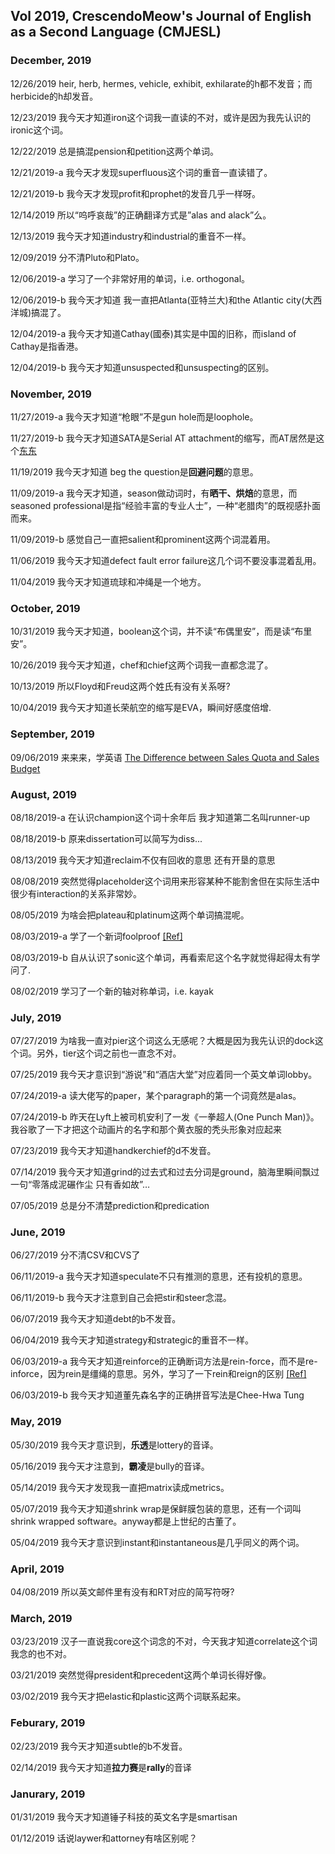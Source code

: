 ## Vol 2019, CrescendoMeow's Journal of English as a Second Language (CMJESL)

### December, 2019

12/26/2019 heir, herb, hermes, vehicle, exhibit, exhilarate的h都不发音；而herbicide的h却发音。

12/23/2019 我今天才知道iron这个词我一直读的不对，或许是因为我先认识的ironic这个词。

12/22/2019 总是搞混pension和petition这两个单词。

12/21/2019-a 我今天才发现superfluous这个词的重音一直读错了。

12/21/2019-b 我今天才发现profit和prophet的发音几乎一样呀。

12/14/2019 所以“呜呼哀哉”的正确翻译方式是”alas and alack”么。

12/13/2019 我今天才知道industry和industrial的重音不一样。

12/09/2019 分不清Pluto和Plato。

12/06/2019-a 学习了一个非常好用的单词，i.e. orthogonal。

12/06/2019-b 我今天才知道 我一直把Atlanta(亚特兰大)和the Atlantic city(大西洋城)搞混了。

12/04/2019-a 我今天才知道Cathay(國泰)其实是中国的旧称，而island of Cathay是指香港。

12/04/2019-b 我今天才知道unsuspected和unsuspecting的区别。

### November, 2019

11/27/2019-a 我今天才知道“枪眼”不是gun hole而是loophole。

11/27/2019-b 我今天才知道SATA是Serial AT attachment的缩写，而AT居然是这个[东东](https://en.wikipedia.org/wiki/IBM_Personal_Computer/AT)

11/19/2019 我今天才知道 beg the question是**回避问题**的意思。

11/09/2019-a 我今天才知道，season做动词时，有**晒干、烘焙**的意思，而seasoned professional是指“经验丰富的专业人士”，一种“老腊肉”的既视感扑面而来。

11/09/2019-b 感觉自己一直把salient和prominent这两个词混着用。

11/06/2019 我今天才知道defect fault error failure这几个词不要没事混着乱用。

11/04/2019 我今天才知道琉球和冲绳是一个地方。

### October, 2019

10/31/2019 我今天才知道，boolean这个词，并不读“布偶里安”，而是读“布里安”。

10/26/2019 我今天才知道，chef和chief这两个词我一直都念混了。

10/13/2019 所以Floyd和Freud这两个姓氏有没有关系呀?

10/04/2019 我今天才知道长荣航空的缩写是EVA，瞬间好感度倍增.

### September, 2019

09/06/2019 来来来，学英语 [The Difference between Sales Quota and Sales Budget](https://www.quora.com/What-is-the-difference-between-sales-quota-and-sales-budget)

### August, 2019

08/18/2019-a 在认识champion这个词十余年后 我才知道第二名叫runner-up

08/18/2019-b 原来dissertation可以简写为diss...

08/13/2019 我今天才知道reclaim不仅有回收的意思 还有开垦的意思

08/08/2019 突然觉得placeholder这个词用来形容某种不能割舍但在实际生活中很少有interaction的关系非常妙。

08/05/2019 为啥会把plateau和platinum这两个单词搞混呢。

08/03/2019-a 学了一个新词foolproof [[Ref]](https://en.m.wiktionary.org/wiki/-proof#English)

08/03/2019-b 自从认识了sonic这个单词，再看索尼这个名字就觉得起得太有学问了.

08/02/2019 学习了一个新的轴对称单词，i.e. kayak

### July, 2019

07/27/2019 为啥我一直对pier这个词这么无感呢？大概是因为我先认识的dock这个词。另外，tier这个词之前也一直念不对。

07/25/2019 我今天才意识到“游说”和“酒店大堂”对应着同一个英文单词lobby。

07/24/2019-a 读大佬写的paper，某个paragraph的第一个词竟然是alas。

07/24/2019-b 昨天在Lyft上被司机安利了一发《一拳超人(One Punch Man)》。我谷歌了一下才把这个动画片的名字和那个黄衣服的秃头形象对应起来

07/23/2019 我今天才知道handkerchief的d不发音。

07/14/2019 我今天才知道grind的过去式和过去分词是ground，脑海里瞬间飘过一句“零落成泥碾作尘 只有香如故”…

07/05/2019 总是分不清楚prediction和predication

### June, 2019

06/27/2019 分不清CSV和CVS了

06/11/2019-a 我今天才知道speculate不只有推测的意思，还有投机的意思。

06/11/2019-b 我今天才注意到自己会把stir和steer念混。

06/07/2019 我今天才知道debt的b不发音。

06/04/2019 我今天才知道strategy和strategic的重音不一样。

06/03/2019-a 我今天才知道reinforce的正确断词方法是rein-force，而不是re-inforce，因为rein是缰绳的意思。另外，学习了一下rein和reign的区别 [[Ref]](https://www.dictionary.com/e/reign-vs-rein/)

06/03/2019-b 我今天才知道董先森名字的正确拼音写法是Chee-Hwa Tung

### May, 2019

05/30/2019 我今天才意识到，**乐透**是lottery的音译。

05/16/2019 我今天才注意到，**霸凌**是bully的音译。

05/14/2019 我今天才发现我一直把matrix读成metrics。

05/07/2019 我今天才知道shrink wrap是保鲜膜包装的意思，还有一个词叫shrink wrapped software。anyway都是上世纪的古董了。

05/04/2019 我今天才意识到instant和instantaneous是几乎同义的两个词。

### April, 2019

04/08/2019 所以英文邮件里有没有和RT对应的简写符呀?

### March, 2019

03/23/2019 汉子一直说我core这个词念的不对，今天我才知道correlate这个词我念的也不对。

03/21/2019 突然觉得president和precedent这两个单词长得好像。

03/02/2019 我今天才把elastic和plastic这两个词联系起来。

### Feburary, 2019

02/23/2019 我今天才知道subtle的b不发音。

02/14/2019 我今天才知道**拉力赛**是**rally**的音译

### Janurary, 2019

01/31/2019 我今天才知道锤子科技的英文名字是smartisan

01/12/2019 话说laywer和attorney有啥区别呢？
